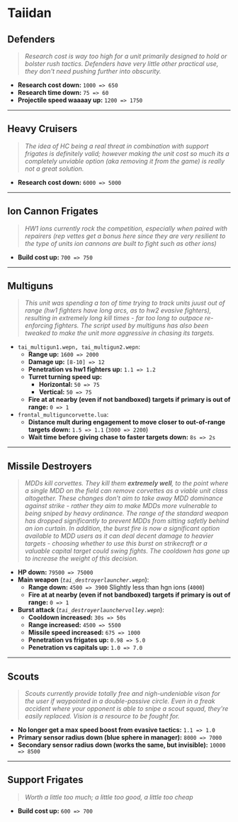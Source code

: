 # Taiidan

## Defenders
> *Research cost is way too high for a unit primarily designed to hold or bolster rush tactics. Defenders have very little other practical use, they don't need pushing further into obscurity.*
* **Research cost down:** `1000 => 650`
* **Research time down:** `75 => 60`
* **Projectile speed waaaay up:** `1200 => 1750`

---

## Heavy Cruisers
> *The idea of HC being a real threat in combination with support frigates is definitely valid; however making the unit cost so much its a completely unviable option (aka removing it from the game) is really not a great solution.*
* **Research cost down:** `6000 => 5000`

---

## Ion Cannon Frigates
> *HW1 ions currently rock the competition, especially when paired with repairers (rep vettes get a bonus here since they are very resilient to the type of units ion cannons are built to fight such as other ions)*
* **Build cost up:** `700 => 750`

---

## Multiguns
> *This unit was spending a ton of time trying to track units juust out of range (hw1 fighters have long arcs, as to hw2 evasive fighters), resulting in extremely long kill times - far too long to outpace re-enforcing fighters. The script used by multiguns has also been tweaked to make the unit more aggressive in chasing its targets.*
* `tai_multigun1.wepn, tai_multigun2.wepn`:
  * **Range up:** `1600 => 2000`
  * **Damage up:** `[8-10] => 12`
  * **Penetration vs hw1 fighters up:** `1.1 => 1.2`
  * **Turret turning speed up:**
    * **Horizontal:** `50 => 75`
    * **Vertical:** `50 => 75`
  * **Fire at at nearby (even if not bandboxed) targets if primary is out of range:** `0 => 1`
* `frontal_multiguncorvette.lua`:
  * **Distance mult during engagement to move closer to out-of-range targets down:** `1.5 => 1.1` (`3000 => 2200`)
  * **Wait time before giving chase to faster targets down:** `8s => 2s`

---

## Missile Destroyers
> *MDDs kill corvettes. They kill them **extremely well**, to the point where a single MDD on the field can remove corvettes as a viable unit class altogether. These changes don't aim to take away MDD dominance against strike - rather they aim to make MDDs more vulnerable to being sniped by heavy ordinance. The range of the standard weapon has dropped significantly to prevent MDDs from sitting safetly behind an ion curtain. In addition, the burst fire is now a significant option available to MDD users as it can deal decent damage to heavier targets - choosing whether to use this burst on strikecraft or a valuable capital target could swing fights. The cooldown has gone up to increase the weight of this decision.*
* **HP down:** `79500 => 75000`
* **Main weapon** (*`tai_destroyerlauncher.wepn`*):
  * **Range down:** `4500 => 3900` Slightly less than hgn ions (`4000`)
  * **Fire at at nearby (even if not bandboxed) targets if primary is out of range:** `0 => 1`
* **Burst attack** (*`tai_destroyerlaunchervolley.wepn`*):
  * **Cooldown increased:** `30s => 50s`
  * **Range increased:** `4500 => 5500`
  * **Missile speed increased:** `675 => 1000`
  * **Penetration vs frigates up:** `0.98 => 5.0`
  * **Penetration vs capitals up:** `1.0 => 7.0`

---

## Scouts
> *Scouts currently provide totally free and nigh-undeniable vison for the user if waypointed in a double-passive circle. Even in a freak accident where your opponent is able to snipe a scout squad, they're easily replaced. Vision is a resource to be fought for.*
* **No longer get a max speed boost from evasive tactics:** `1.1 => 1.0`
* **Primary sensor radius down (blue sphere in manager):** `8000 => 7000`
* **Secondary sensor radius down (works the same, but invisible):** `10000 => 8500`

---

## Support Frigates
> *Worth a little too much; a little too good, a little too cheap*
* **Build cost up:** `600 => 700`